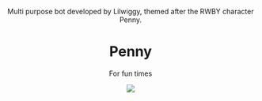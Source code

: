 
<div align="center">
  <p>   
<p style"font-size:50px;">Multi purpose bot developed by Lilwiggy, themed after the RWBY character Penny.</p>
<h1> Penny </h1>
<p style"font-size:50px;">For fun times</p>
    <a href = "https://discord.gg/kwcd9dq"><img src="https://discordapp.com/api/guilds/309531752014151690/embed.png?style=banner1">
